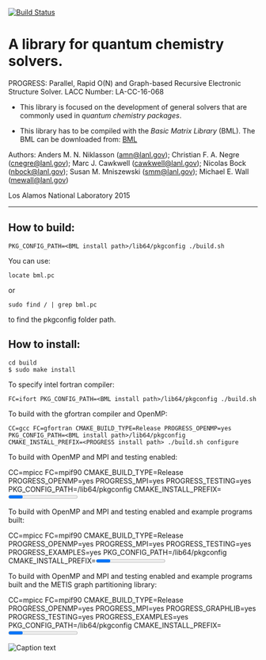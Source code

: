 [![Build Status](https://travis-ci.org/lanl/qmd-progress.svg?branch=master)](https://travis-ci.org/lanl/qmd-progress)

A library for quantum chemistry solvers.
=======================================

PROGRESS: Parallel, Rapid O(N) and Graph-based Recursive Electronic Structure Solver. LACC Number: LA-CC-16-068

  - This library is focused on the development of general solvers that are
  commonly used in _quantum chemistry packages_.

  - This library has to be compiled with the _Basic Matrix Library_  (BML). The BML can be downloaded from:
[BML](https://github.com/qmmd/bml)


Authors:
Anders M. N. Niklasson (<amn@lanl.gov>);
Christian F. A. Negre (<cnegre@lanl.gov>);
Marc J. Cawkwell (<cawkwell@lanl.gov>);
Nicolas Bock (<nbock@lanl.gov>);
Susan M. Mniszewski (<smm@lanl.gov>);
Michael E. Wall (<mewall@lanl.gov>)

Los Alamos National Laboratory 2015

***


## How to build:

    PKG_CONFIG_PATH=<BML install path>/lib64/pkgconfig ./build.sh

You can use:

    locate bml.pc
or

    sudo find / | grep bml.pc

to find the pkgconfig folder path.

## How to install:

    cd build
    $ sudo make install

To specify intel fortran compiler:

    FC=ifort PKG_CONFIG_PATH=<BML install path>/lib64/pkgconfig ./build.sh

To build with the gfortran compiler and OpenMP:

    CC=gcc FC=gfortran CMAKE_BUILD_TYPE=Release PROGRESS_OPENMP=yes PKG_CONFIG_PATH=<BML install path>/lib64/pkgconfig CMAKE_INSTALL_PREFIX=<PROGRESS install path> ./build.sh configure

To build with OpenMP and MPI and testing enabled:

   CC=mpicc FC=mpif90 CMAKE_BUILD_TYPE=Release PROGRESS_OPENMP=yes PROGRESS_MPI=yes PROGRESS_TESTING=yes PKG_CONFIG_PATH=<BML install path>/lib64/pkgconfig CMAKE_INSTALL_PREFIX=<PROGRESS install path> ./build.sh configure

To build with OpenMP and MPI and testing enabled and example programs built:

   CC=mpicc FC=mpif90 CMAKE_BUILD_TYPE=Release PROGRESS_OPENMP=yes PROGRESS_MPI=yes PROGRESS_TESTING=yes  PROGRESS_EXAMPLES=yes PKG_CONFIG_PATH=<BML install path>/lib64/pkgconfig CMAKE_INSTALL_PREFIX=<PROGRESS install path> ./build.sh configure

To build with OpenMP and MPI and testing enabled and example programs built and the METIS graph partitioning library:

   CC=mpicc FC=mpif90 CMAKE_BUILD_TYPE=Release PROGRESS_OPENMP=yes PROGRESS_MPI=yes PROGRESS_GRAPHLIB=yes PROGRESS_TESTING=yes PROGRESS_EXAMPLES=yes PKG_CONFIG_PATH=<BML install path>/lib64/pkgconfig CMAKE_INSTALL_PREFIX=<PROGRESS install path> EXTRA_LINK_FLAGS="-L<metis directory> -lmetis" ./build.sh configure


![Caption text](/home/christian/progress/docs/images/image.gif "Image title")
